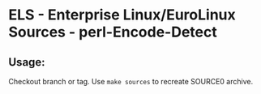 # ELS - Enterprise Linux/EuroLinux Sources - perl-Encode-Detect
 
## Usage:
  Checkout branch or tag. Use `make sources` to recreate  SOURCE0 archive.
